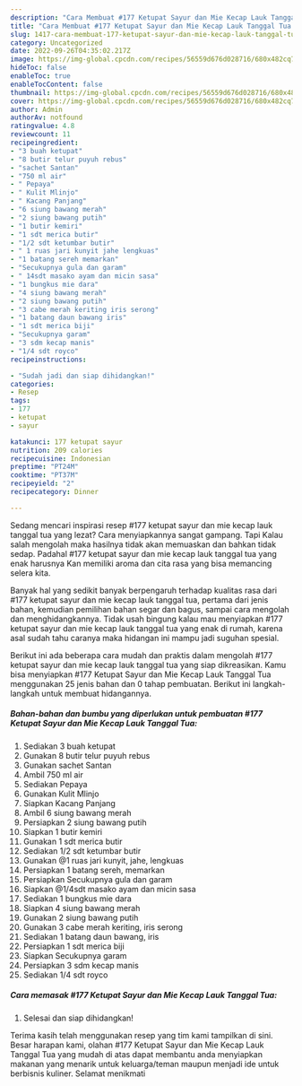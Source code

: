 ```yaml
---
description: "Cara Membuat #177 Ketupat Sayur dan Mie Kecap Lauk Tanggal Tua yang Bisa Manjain Lidah, Buat Buka Puasa}"
title: "Cara Membuat #177 Ketupat Sayur dan Mie Kecap Lauk Tanggal Tua yang Bisa Manjain Lidah, Buat Buka Puasa}"
slug: 1417-cara-membuat-177-ketupat-sayur-dan-mie-kecap-lauk-tanggal-tua-yang-bisa-manjain-lidah-buat-buka-puasa
category: Uncategorized
date: 2022-09-26T04:35:02.217Z
image: https://img-global.cpcdn.com/recipes/56559d676d028716/680x482cq70/177-ketupat-sayur-dan-mie-kecap-lauk-tanggal-tua-foto-resep-utama.jpg
hideToc: false
enableToc: true
enableTocContent: false
thumbnail: https://img-global.cpcdn.com/recipes/56559d676d028716/680x482cq70/177-ketupat-sayur-dan-mie-kecap-lauk-tanggal-tua-foto-resep-utama.jpg
cover: https://img-global.cpcdn.com/recipes/56559d676d028716/680x482cq70/177-ketupat-sayur-dan-mie-kecap-lauk-tanggal-tua-foto-resep-utama.jpg
author: Admin
authorAv: notfound
ratingvalue: 4.8
reviewcount: 11
recipeingredient:
- "3 buah ketupat"
- "8 butir telur puyuh rebus"
- "sachet Santan"
- "750 ml air"
- " Pepaya"
- " Kulit Mlinjo"
- " Kacang Panjang"
- "6 siung bawang merah"
- "2 siung bawang putih"
- "1 butir kemiri"
- "1 sdt merica butir"
- "1/2 sdt ketumbar butir"
- " 1 ruas jari kunyit jahe lengkuas"
- "1 batang sereh memarkan"
- "Secukupnya gula dan garam"
- " 14sdt masako ayam dan micin sasa"
- "1 bungkus mie dara"
- "4 siung bawang merah"
- "2 siung bawang putih"
- "3 cabe merah keriting iris serong"
- "1 batang daun bawang iris"
- "1 sdt merica biji"
- "Secukupnya garam"
- "3 sdm kecap manis"
- "1/4 sdt royco"
recipeinstructions:

- "Sudah jadi dan siap dihidangkan!"
categories:
- Resep
tags:
- 177
- ketupat
- sayur

katakunci: 177 ketupat sayur 
nutrition: 209 calories
recipecuisine: Indonesian
preptime: "PT24M"
cooktime: "PT37M"
recipeyield: "2"
recipecategory: Dinner

---
```



Sedang mencari inspirasi resep #177 ketupat sayur dan mie kecap lauk tanggal tua yang lezat? Cara menyiapkannya sangat gampang. Tapi Kalau salah mengolah maka hasilnya tidak akan memuaskan dan bahkan tidak sedap. Padahal #177 ketupat sayur dan mie kecap lauk tanggal tua yang enak harusnya Kan memiliki aroma dan cita rasa yang bisa memancing selera kita.


Banyak hal yang sedikit banyak berpengaruh terhadap kualitas rasa dari #177 ketupat sayur dan mie kecap lauk tanggal tua, pertama dari jenis bahan, kemudian pemilihan bahan segar dan bagus, sampai cara mengolah dan menghidangkannya. Tidak usah bingung kalau mau menyiapkan #177 ketupat sayur dan mie kecap lauk tanggal tua yang enak di rumah, karena asal sudah tahu caranya maka hidangan ini mampu jadi suguhan spesial.




Berikut ini ada beberapa cara mudah dan praktis dalam mengolah #177 ketupat sayur dan mie kecap lauk tanggal tua yang siap dikreasikan. Kamu bisa menyiapkan #177 Ketupat Sayur dan Mie Kecap Lauk Tanggal Tua menggunakan 25 jenis bahan dan 0 tahap pembuatan. Berikut ini langkah-langkah untuk membuat hidangannya.

<!--inarticleads1-->

##### Bahan-bahan dan bumbu yang diperlukan untuk pembuatan #177 Ketupat Sayur dan Mie Kecap Lauk Tanggal Tua:

1. Sediakan 3 buah ketupat
1. Gunakan 8 butir telur puyuh rebus
1. Gunakan sachet Santan
1. Ambil 750 ml air
1. Sediakan  Pepaya
1. Gunakan  Kulit Mlinjo
1. Siapkan  Kacang Panjang
1. Ambil 6 siung bawang merah
1. Persiapkan 2 siung bawang putih
1. Siapkan 1 butir kemiri
1. Gunakan 1 sdt merica butir
1. Sediakan 1/2 sdt ketumbar butir
1. Gunakan  @1 ruas jari kunyit, jahe, lengkuas
1. Persiapkan 1 batang sereh, memarkan
1. Persiapkan Secukupnya gula dan garam
1. Siapkan  @1/4sdt masako ayam dan micin sasa
1. Sediakan 1 bungkus mie dara
1. Siapkan 4 siung bawang merah
1. Gunakan 2 siung bawang putih
1. Gunakan 3 cabe merah keriting, iris serong
1. Sediakan 1 batang daun bawang, iris
1. Persiapkan 1 sdt merica biji
1. Siapkan Secukupnya garam
1. Persiapkan 3 sdm kecap manis
1. Sediakan 1/4 sdt royco




<!--inarticleads2-->

##### Cara memasak #177 Ketupat Sayur dan Mie Kecap Lauk Tanggal Tua:


1. Selesai dan siap dihidangkan!



Terima kasih telah menggunakan resep yang tim kami tampilkan di sini. Besar harapan kami, olahan #177 Ketupat Sayur dan Mie Kecap Lauk Tanggal Tua yang mudah di atas dapat membantu anda menyiapkan makanan yang menarik untuk keluarga/teman maupun menjadi ide untuk berbisnis kuliner. Selamat menikmati
